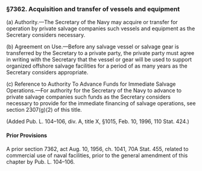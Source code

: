 ### §7362. Acquisition and transfer of vessels and equipment ###

(a) Authority.—The Secretary of the Navy may acquire or transfer for operation by private salvage companies such vessels and equipment as the Secretary considers necessary.

(b) Agreement on Use.—Before any salvage vessel or salvage gear is transferred by the Secretary to a private party, the private party must agree in writing with the Secretary that the vessel or gear will be used to support organized offshore salvage facilities for a period of as many years as the Secretary considers appropriate.

(c) Reference to Authority To Advance Funds for Immediate Salvage Operations.—For authority for the Secretary of the Navy to advance to private salvage companies such funds as the Secretary considers necessary to provide for the immediate financing of salvage operations, see section 2307(g)(2) of this title.

(Added Pub. L. 104–106, div. A, title X, §1015, Feb. 10, 1996, 110 Stat. 424.)

#### Prior Provisions ####

A prior section 7362, act Aug. 10, 1956, ch. 1041, 70A Stat. 455, related to commercial use of naval facilities, prior to the general amendment of this chapter by Pub. L. 104–106.